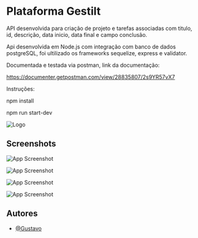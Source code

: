 
# Plataforma Gestilt

API desenvolvida para criação de projeto e tarefas associadas com titulo, id, descrição, data inicio, data final e campo conclusão.

Api desenvolvida em Node.js com integração com banco de dados postgreSQL, foi ultilizado os frameworks sequelize, express e validator.

Documentada e testada via postman, link da documentação:

https://documenter.getpostman.com/view/28835807/2s9YR57vX7



Instruções: 

npm install

npm run start-dev





![Logo](https://i.imgur.com/johSOoY.png)


## Screenshots

![App Screenshot](https://i.imgur.com/ouIZItd.png)

![App Screenshot](https://i.imgur.com/T329usK.png)

![App Screenshot](https://i.imgur.com/Q41IYcv.png)

![App Screenshot](https://i.imgur.com/yeANHcV.png)





## Autores

- [@Gustavo](https://www.github.com/Gusdevr)

